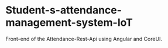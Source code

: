 # Student-s-attendance-management-system-IoT
Front-end of the Attendance-Rest-Api using Angular and CoreUI.
